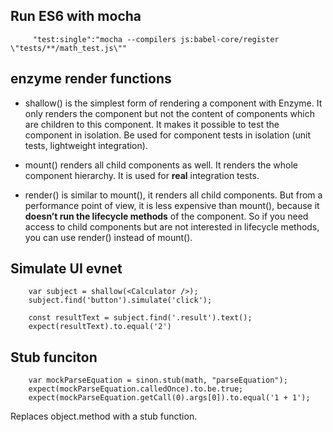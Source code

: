 ## Run ES6 with mocha
```
     "test:single":"mocha --compilers js:babel-core/register \"tests/**/math_test.js\""
```


## enzyme render functions
- shallow() is the simplest form of rendering a component with Enzyme. It only renders the component but not the content of components which are children to this component. It makes it possible to test the component in isolation. Be used for component tests in isolation (unit tests, lightweight integration).

- mount() renders all child components as well. It renders the whole component hierarchy. 
It is used for **real** integration tests.

- render() is similar to mount(), it renders all child components. But from a performance point of view, it is less expensive than mount(), because it **doesn’t run the lifecycle methods** of the component. So if you need access to child components but are not interested in lifecycle methods, you can use render() instead of mount().

## Simulate UI evnet
```
    var subject = shallow(<Calculator />);
    subject.find('button').simulate('click');
    
    const resultText = subject.find('.result').text();
    expect(resultText).to.equal('2')
```

## Stub funciton
```
    var mockParseEquation = sinon.stub(math, "parseEquation"); 
    expect(mockParseEquation.calledOnce).to.be.true;
    expect(mockParseEquation.getCall(0).args[0]).to.equal('1 + 1');
```
Replaces object.method with a stub function. 